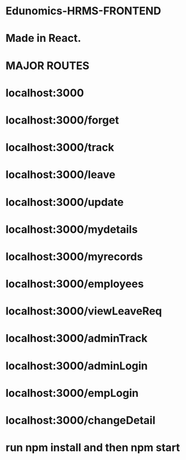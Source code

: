 # Edunomics-HRMS-FRONTEND
# Made in React.
# MAJOR ROUTES
# localhost:3000
# localhost:3000/forget
# localhost:3000/track
# localhost:3000/leave
# localhost:3000/update
# localhost:3000/mydetails
# localhost:3000/myrecords
# localhost:3000/employees
# localhost:3000/viewLeaveReq 
# localhost:3000/adminTrack
# localhost:3000/adminLogin
# localhost:3000/empLogin
# localhost:3000/changeDetail
# run npm install and then npm start
